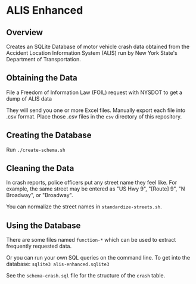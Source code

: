 ALIS Enhanced
=============

Overview
--------
Creates an SQLite Database of motor vehicle crash data obtained from the
Accident Location Information System (ALIS) run by New York State's
Department of Transportation.

Obtaining the Data
------------------
File a Freedom of Information Law (FOIL) request with NYSDOT to get
a dump of ALIS data

They will send you one or more Excel files.  Manually export each file
into .csv format.  Place those .csv files in the `csv` directory of this
repository.

Creating the Database
---------------------
Run `./create-schema.sh`

Cleaning the Data
-----------------
In crash reports, police officers put any street name they feel like.
For example, the same street may be entered as "US Hwy 9", "[Route] 9",
"N Broadway", or "Broadway".

You can normalize the street names in `standardize-streets.sh`.

Using the Database
------------------
There are some files named `function-*` which can be used to extract
frequently requested data.

Or you can run your own SQL queries on the command line.
To get into the database: `sqlite3 alis-enhanced.sqlite3`

See the `schema-crash.sql` file for the structure of the `crash` table.
